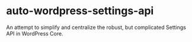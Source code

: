 auto-wordpress-settings-api
===========================

An attempt to simplify and centralize the robust, but complicated Settings API in WordPress Core.